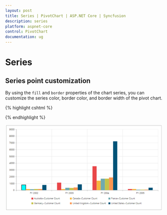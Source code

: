 ```yaml
---
layout: post
title: Series | PivotChart | ASP.NET Core | Syncfusion
description: series
platform: aspnet-core
control: PivotChart
documentation: ug
---
```


# Series

## Series point customization

By using the `fill` and `border` properties of the chart series, you can customize the series color, border color, and border width of the pivot chart.

{% highlight cshtml %}

<ej-pivot-chart id="PivotChart1" series-rendering="onSeriesRenders">
    <e-size width="950px" height="460px"></e-size>
</ej-pivot-chart>
<script type="text/javascript">
    function onSeriesRenders(args) {
        this.model.series[0].points[0].fill = "aqua";
        this.model.series[0].points[0].border = {
            color: "black",
            width: 2
        };
    }
</script>

{% endhighlight %}

![Series customization in ASP NET Core pivot chart control](Series_images/Series_img1.png)
